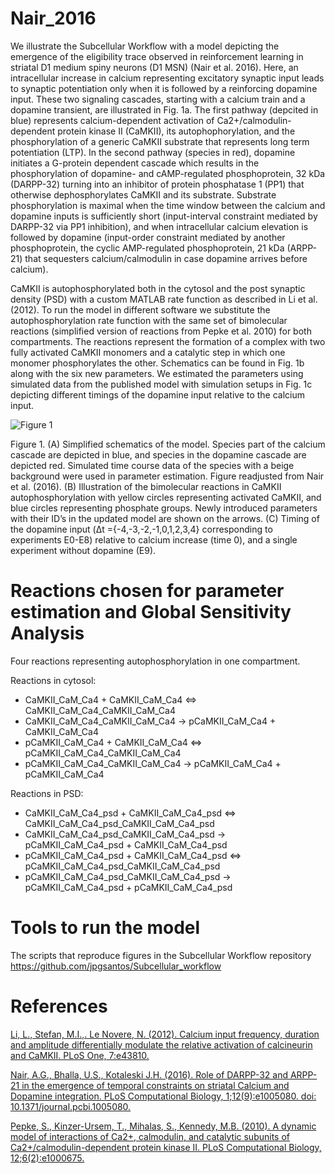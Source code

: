 Nair_2016
=========

We illustrate the Subcellular Workflow with a model depicting the emergence of the eligibility trace observed in reinforcement learning in striatal D1 medium spiny neurons (D1 MSN) (Nair et al. 2016). Here, an intracellular increase in calcium representing excitatory synaptic input leads to synaptic potentiation only when it is followed by a reinforcing dopamine input. These two signaling cascades, starting with a calcium train and a dopamine transient, are illustrated in Fig. 1a. The first pathway (depcited in blue) represents calcium-dependent activation of Ca2+/calmodulin-dependent protein kinase II (CaMKII), its autophophorylation, and the phosphorylation of a generic CaMKII substrate that represents long term potentiation (LTP). In the second pathway (species in red), dopamine initiates a G-protein dependent cascade which results in the phosphorylation of dopamine- and cAMP-regulated phosphoprotein, 32 kDa (DARPP-32) turning into an inhibitor of protein phosphatase 1 (PP1) that otherwise dephosphorylates CaMKII and its substrate. Substrate phosphorylation is maximal when the time window between the calcium and dopamine inputs is sufficiently short (input-interval constraint mediated by DARPP-32 via PP1 inhibition), and when intracellular calcium elevation is followed by dopamine (input-order constraint mediated by another phosphoprotein, the cyclic AMP-regulated phosphoprotein, 21 kDa (ARPP-21) that sequesters calcium/calmodulin in case dopamine arrives before calcium).

CaMKII is autophosphorylated both in the cytosol and the post synaptic density (PSD) with a custom MATLAB rate function as described in Li et al. (2012). To run the model in different software we substitute the autophosphorylation rate function with the same set of bimolecular reactions (simplified version of reactions from Pepke et al. 2010) for both compartments. The reactions represent the formation of a complex with two fully activated CaMKII monomers and a catalytic step in which one monomer phosphorylates the other. Schematics can be found in Fig. 1b along with the six new parameters. We estimated the parameters using simulated data from the published model with simulation setups in Fig. 1c depicting different timings of the dopamine input relative to the calcium input.

![Figure 1](https://github.com/jpgsantos/Model_Nair_2016/files/Model%20schematics.png "Figure 1")

Figure 1. (A) Simplified schematics of the model. Species part of the calcium cascade are depicted in blue, and species in the dopamine cascade are depicted red. Simulated time course data of the species with a beige background were used in parameter estimation. Figure readjusted from Nair et al. (2016). (B) Illustration of the bimolecular reactions in CaMKII autophosphorylation with yellow circles representing activated CaMKII, and blue circles representing phosphate groups. Newly introduced parameters with their ID’s in the updated model are shown on the arrows. (C) Timing of the dopamine input (Δt ={-4,-3,-2,-1,0,1,2,3,4} corresponding to experiments E0-E8) relative to calcium increase (time 0), and a single experiment without dopamine (E9).

# Reactions chosen for parameter estimation and Global Sensitivity Analysis

Four reactions representing autophosphorylation in one compartment. 

Reactions in cytosol:
* CaMKII_CaM_Ca4 + CaMKII_CaM_Ca4 <=> CaMKII_CaM_Ca4_CaMKII_CaM_Ca4
* CaMKII_CaM_Ca4_CaMKII_CaM_Ca4 -> pCaMKII_CaM_Ca4 + CaMKII_CaM_Ca4
* pCaMKII_CaM_Ca4 + CaMKII_CaM_Ca4 <=> pCaMKII_CaM_Ca4_CaMKII_CaM_Ca4
* pCaMKII_CaM_Ca4_CaMKII_CaM_Ca4 -> pCaMKII_CaM_Ca4 + pCaMKII_CaM_Ca4

Reactions in PSD:
* CaMKII_CaM_Ca4_psd + CaMKII_CaM_Ca4_psd <=> CaMKII_CaM_Ca4_psd_CaMKII_CaM_Ca4_psd
* CaMKII_CaM_Ca4_psd_CaMKII_CaM_Ca4_psd -> pCaMKII_CaM_Ca4_psd + CaMKII_CaM_Ca4_psd
* pCaMKII_CaM_Ca4_psd + CaMKII_CaM_Ca4_psd <=> pCaMKII_CaM_Ca4_psd_CaMKII_CaM_Ca4_psd
* pCaMKII_CaM_Ca4_psd_CaMKII_CaM_Ca4_psd -> pCaMKII_CaM_Ca4_psd + pCaMKII_CaM_Ca4_psd

# Tools to run the model

The scripts that reproduce figures in the Subcellular Workflow repository https://github.com/jpgsantos/Subcellular_workflow

# References

[Li, L., Stefan, M.I.,. Le Novere, N. (2012). Calcium input frequency, duration and amplitude differentially modulate the relative activation of
calcineurin and CaMKII. PLoS One, 7:e43810.](https://doi.org/10.1371/journal.pone.0043810)

[Nair, A.G., Bhalla, U.S., Kotaleski J.H. (2016). Role of DARPP-32 and ARPP-21 in the emergence of temporal constraints on striatal Calcium and Dopamine integration. PLoS Computational Biology, 1;12(9):e1005080. doi: 10.1371/journal.pcbi.1005080.](https://doi.org/10.1371/journal.pcbi.1005080)

[Pepke, S., Kinzer-Ursem, T., Mihalas, S., Kennedy, M.B. (2010). A dynamic model of interactions of Ca2+, calmodulin, and catalytic subunits
of Ca2+/calmodulin-dependent protein kinase II. PLoS Computational Biology, 12;6(2):e1000675.](https://dx.doi.org/10.1371%2Fjournal.pcbi.1000675)